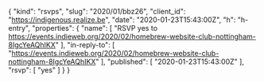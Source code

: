 {
  "kind": "rsvps",
  "slug": "2020/01/bbz26",
  "client_id": "https://indigenous.realize.be",
  "date": "2020-01-23T15:43:00Z",
  "h": "h-entry",
  "properties": {
    "name": [
      "RSVP yes to https://events.indieweb.org/2020/02/homebrew-website-club-nottingham-8IgcYeAQhIKX"
    ],
    "in-reply-to": [
      "https://events.indieweb.org/2020/02/homebrew-website-club-nottingham-8IgcYeAQhIKX"
    ],
    "published": [
      "2020-01-23T15:43:00Z"
    ],
    "rsvp": [
      "yes"
    ]
  }
}
